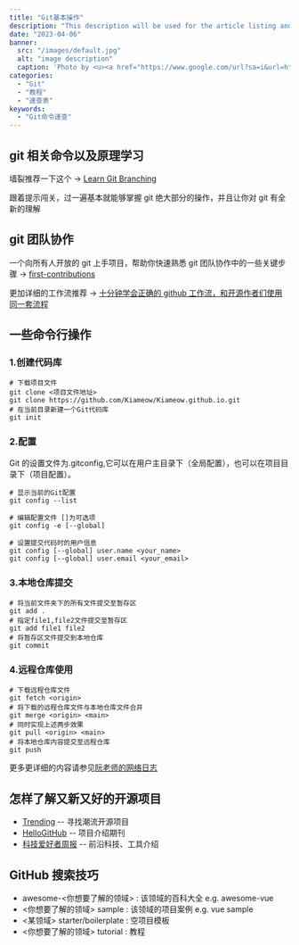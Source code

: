 ```yaml
---
title: "Git基本操作"
description: "This description will be used for the article listing and search results on Google."
date: "2023-04-06"
banner:
  src: "/images/default.jpg"
  alt: "image description"
  caption: 'Photo by <u><a href="https://www.google.com/url?sa=i&url=https%3A%2F%2Fwww.shiksha.com%2Fonline-courses%2Farticles%2Ftop-git-interview-questions-and-answers%2F&psig=AOvVaw3HU7PNTNGZo-jFRsHnvF96&ust=1714792841414000&source=images&cd=vfe&opi=89978449&ved=0CBIQjRxqFwoTCKjgqqPD8IUDFQAAAAAdAAAAABAQ">Git</a></u>'
categories:
  - "Git"
  - "教程"
  - "速查表"
keywords:
  - "Git命令速查"
---
```


## git 相关命令以及原理学习

墙裂推荐一下这个 -> [Learn Git Branching](https://learngitbranching.js.org/?locale=zh_CN)

跟着提示闯关，过一遍基本就能够掌握 git 绝大部分的操作，并且让你对 git 有全新的理解

## git 团队协作

一个向所有人开放的 git 上手项目，帮助你快速熟悉 git 团队协作中的一些关键步骤 -> [first-contributions](https://github.com/firstcontributions/first-contributions)

更加详细的工作流推荐 -> [十分钟学会正确的 github 工作流，和开源作者们使用同一套流程](https://www.bilibili.com/video/BV19e4y1q7JJ/?spm_id_from=333.337.search-card.all.click&vd_source=ea7e3a32696013a15824af0651dc1a01)

## 一些命令行操作

### 1.创建代码库

```shell
# 下载项目文件
git clone <项目文件地址>
git clone https://github.com/Kiameow/Kiameow.github.io.git
# 在当前目录新建一个Git代码库
git init
```

### 2.配置

Git 的设置文件为.gitconfig,它可以在用户主目录下（全局配置），也可以在项目目录下（项目配置）。

```shell
# 显示当前的Git配置
git config --list

# 编辑配置文件 []为可选项
git config -e [--global]

# 设置提交代码时的用户信息
git config [--global] user.name <your_name>
git config [--global] user.email <your_email>
```

### 3.本地仓库提交

```shell
# 将当前文件夹下的所有文件提交至暂存区
git add .
# 指定file1,file2文件提交至暂存区
git add file1 file2
# 将暂存区文件提交到本地仓库
git commit
```

### 4.远程仓库使用

```shell
# 下载远程仓库文件
git fetch <origin>
# 将下载的远程仓库文件与本地仓库文件合并
git merge <origin> <main>
# 同时实现上述两步效果
git pull <origin> <main>
# 将本地仓库内容提交至远程仓库
git push
```

更多更详细的内容请参见[阮老师的网络日志](https://www.ruanyifeng.com/blog/2015/12/git-cheat-sheet.html)

## 怎样了解又新又好的开源项目

- [Trending](https://github.com/trending/) -- 寻找潮流开源项目
- [HelloGitHub](https://github.com/521xueweihan/HelloGitHub) -- 项目介绍期刊
- [科技爱好者周报](https://github.com/ruanyf/weekly) -- 前沿科技、工具介绍

## GitHub 搜索技巧

- awesome-<你想要了解的领域> : 该领域的百科大全 e.g. awesome-vue
- <你想要了解的领域> sample : 该领域的项目案例 e.g. vue sample
- <某领域> starter/boilerplate : 空项目模板
- <你想要了解的领域> tutorial : 教程
